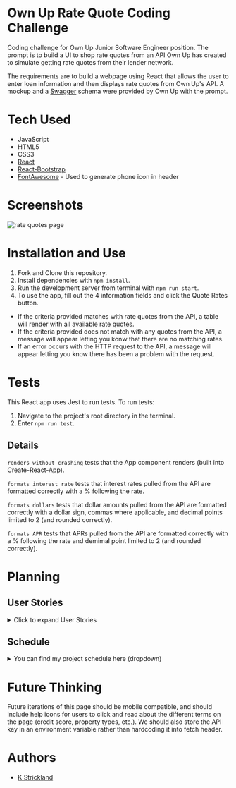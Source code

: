 # Own Up Rate Quote Coding Challenge

Coding challenge for Own Up Junior Software Engineer position. The prompt is to build a UI to shop rate quotes from an API Own Up has created to simulate getting rate quotes from their lender network.

The requirements are to build a webpage using React that allows the user to enter loan information and then displays rate quotes from Own Up's API. A mockup and a [Swagger](!https://editor.swagger.io/) schema were provided by Own Up with the prompt.

# Tech Used

* JavaScript
* HTML5
* CSS3
* [React](https://reactjs.org/)
* [React-Bootstrap](https://react-bootstrap.github.io/)
* [FontAwesome](https://www.npmjs.com/package/@fortawesome/react-fontawesome) - Used to generate phone icon in header

# Screenshots

![rate quotes page](https://i.imgur.com/sr6oUyk.png "rate quotes page")

# Installation and Use

1. Fork and Clone this repository.
2. Install dependencies with ```npm install```.
3. Run the development server from terminal with ```npm run start```.
4. To use the app, fill out the 4 information fields and click the Quote Rates button.
  - If the criteria provided matches with rate quotes from the API, a table will render with all available rate quotes.
  - If the criteria provided does not match with any quotes from the API, a message will appear letting you konw that there are no matching rates.
  - If an error occurs with the HTTP request to the API, a message will appear letting you know there has been a problem with the request.

# Tests

This React app uses Jest to run tests. To run tests:

1. Navigate to the project's root directory in the terminal.
2. Enter ```npm run test```.

## Details

```renders without crashing``` tests that the App component renders (built into Create-React-App).

```formats interest rate``` tests that interest rates pulled from the API are formatted correctly with a % following the rate.

```formats dollars``` tests that dollar amounts pulled from the API are formatted correctly with a dollar sign, commas where applicable, and decimal points limited to 2 (and rounded correctly).

```formats APR``` tests that APRs pulled from the API are formatted correctly with a % following the rate and demimal point limited to 2 (and rounded correctly).

# Planning

## User Stories

<details><summary>Click to expand User Stories</summary>

1. As a user, I want to enter my loan information (loan size, credit score, property type, and occupancy) into a form, with Loan Size field as a number in dollars, Credit Score field as an integer between 300 and 800, and Property Type and Occupancy fields as dropdown select lists.
2. As a user, I want to click a ‘Quote Rates’ button and receive a list of applicable lending options based on my loan info inputs.
3. As a user, I want to receive a notification if any of the required fields have been left blank when I click the ‘Quote Rates’ button.
4. As a user, when I submit my loan info and am waiting for results, I want to see indication on the screen that my request is loading so that I know the request is processing correctly.
5. As a user, I want to receive a notification if something went wrong with my Rate Quote request.
</details>

## Schedule

<details><summary>You can find my project schedule here (dropdown)</summary>

#### Wednesday, 6/19

- Read through Helpful Links and attachments provided by Own Up
  - Swagger Editor
  - Fetch API MDN
  - Clean PR History
  - Create React App
- Set up GH repo
- Use curl scripts to access API/test endpoints
- Set up local React repo (Create React App)

#### Thursday, 6/20

- Page layout (components)
  - Loan info form
    - Field: loanSize (number)
    - Field: creditScore (integer min 300 max 800)
    - Field: propertyType (string)
      - SingleFamily
      - Condo
      - Townhouse
      - MultiFamily
    - Field: Occupancy (string)
      - Primary
      - Secondary
      - Investment
    - Quote Rates button (submit)
  - Rate Quotes Table
    - lenderName
    - interestRate
    - closingCosts
    - monthlyPayment
    - Apr
  - Header (Own Up branding)
  - Footer (Own Up branding)
- Set up api connection with fetch
- Add search criteria to state rather than hard coding into request URL
- Fetch on Quote Rates button click/form submit rather than on page load
- Handle user messaging for loading and failed request
- Handle user messaging for no matches based on submitted loan info

#### Friday, 6/21

- Unit tests/automated tests (review and plan)
  - Write a test for Interest Rate format (need % on end of number)
  - Write a test for money format (need $ in front and comma in front of 3 zeros)
  - Write a test for APR format (need to limit decimal places to 3)
- Styling
  - Font
  - Colors
  - Table layout
  - Form layout
  - Table contents (after tests above are working)
- Troubleshooting/debugging/test on different machines
- README
</details>

# Future Thinking

Future iterations of this page should be mobile compatible, and should include help icons for users to click and read about the different terms on the page (credit score, property types, etc.). We should also store the API key in an environment variable rather than hardcoding it into fetch header.

# Authors

* [K Strickland](https://github.com/kstrickland0612)
